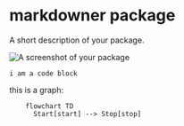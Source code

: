 # markdowner package

A short description of your package.

![A screenshot of your package](https://f.cloud.github.com/assets/69169/2290250/c35d867a-a017-11e3-86be-cd7c5bf3ff9b.gif)

```
i am a code block
```

this is a graph:

```mermaid
    flowchart TD
      Start[start] --> Stop[stop]
```
